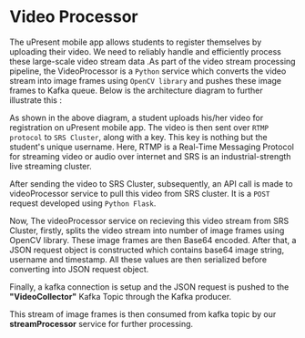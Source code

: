# Video Processor #

The uPresent mobile app allows students to register themselves by uploading their video. We need to reliably handle and efficiently process these large-scale video stream data .As part of the video stream processing pipeline, the VideoProcessor is a `Python` service which converts the video stream into image frames using `OpenCV library` and pushes these image frames to Kafka queue.
Below is the architecture diagram to further illustrate this :

As shown in the above diagram, a student uploads his/her video for registration on uPresent mobile app. The video is then sent over `RTMP protocol` to `SRS Cluster`, along with a key. This key is nothing but the student's unique username. Here, RTMP is a Real-Time Messaging Protocol for streaming video or audio over internet
and SRS is an industrial-strength live streaming cluster.

After sending the video to SRS Cluster, subsequently, an API call is made to videoProcessor service to pull this video from SRS cluster. It is a `POST` request developed using `Python Flask`.

Now, The videoProcessor service on recieving this video stream from SRS Cluster, firstly, splits the video stream into number of image frames using OpenCV library.
These image frames are then Base64 encoded. After that, a JSON request object is constructed which contains base64 image string, username and timestamp. All these values are then serialized before converting into JSON request object.

Finally, a kafka connection is setup and the JSON request is pushed to the **"VideoCollector"** Kafka Topic through the Kafka producer. 

This stream of image frames is then consumed from kafka topic by our **streamProcessor** service for further processing.



